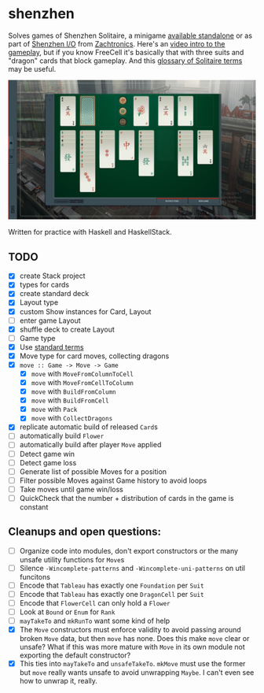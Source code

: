 # shenzhen

Solves games of Shenzhen Solitaire,
a minigame [available standalone](http://store.steampowered.com/app/570490/SHENZHEN_SOLITAIRE/)
or as part of [Shenzhen I/O](http://www.zachtronics.com/shenzhen-io/)
from [Zachtronics](http://www.zachtronics.com/).
Here's an [video intro to the gameplay](https://www.youtube.com/watch?v=kT7bEJQsVYk), but if you know FreeCell it's basically that with three suits and "dragon" cards that block gameplay.
And this [glossary of Solitaire terms](https://functor.tokyo/blog/2017-07-28-ghc-warnings-you-should-enable) may be useful.

![gameplay screenshot](screenshot.jpg)

Written for practice with Haskell and HaskellStack.

## TODO

  - [x] create Stack project
  - [x] types for cards
  - [x] create standard deck
  - [x] Layout type
  - [x] custom Show instances for Card, Layout
  - [ ] enter game Layout
  - [x] shuffle deck to create Layout
  - [ ] Game type
  - [x] Use [standard terms](https://en.wikipedia.org/wiki/Glossary_of_patience_terms)
  - [x] Move type for card moves, collecting dragons
  - [x] `move :: Game -> Move -> Game`
    - [x] `move` with `MoveFromColumnToCell`
    - [x] `move` with `MoveFromCellToColumn`
    - [x] `move` with `BuildFromColumn`
    - [x] `move` with `BuildFromCell`
    - [x] `move` with `Pack`
    - [x] `move` with `CollectDragons`
  - [x] replicate automatic build of released `Card`s
  - [ ] automatically build `Flower`
  - [ ] automatically build after player `Move` applied
  - [ ] Detect game win
  - [ ] Detect game loss
  - [ ] Generate list of possible Moves for a position
  - [ ] Filter possible Moves against Game history to avoid loops
  - [ ] Take moves until game win/loss
  - [ ] QuickCheck that the number + distribution of cards in the game is constant

## Cleanups and open questions:

  - [ ] Organize code into modules, don't export constructors or the many unsafe utility functions for `Move`s
  - [ ] Silence `-Wincomplete-patterns` and `-Wincomplete-uni-patterns` on util funcitons
  - [ ] Encode that `Tableau` has exactly one `Foundation` per `Suit`
  - [ ] Encode that `Tableau` has exactly one `DragonCell` per `Suit`
  - [ ] Encode that `FlowerCell` can only hold a `Flower`
  - [ ] Look at `Bound` or `Enum` for `Rank`
  - [ ] `mayTakeTo` and `mkRunTo` want some kind of help
  - [x] The `Move` constructors must enforce validity to avoid passing around broken `Move` data, but then `move` has none. Does this make `move` clear or unsafe? What if this was more mature with `Move` in its own module not exporting the default constructor?
  - [x] This ties into `mayTakeTo` and `unsafeTakeTo`. `mkMove` must use the former but `move` really wants unsafe to avoid unwrapping `Maybe`. I can't even see how to unwrap it, really.
